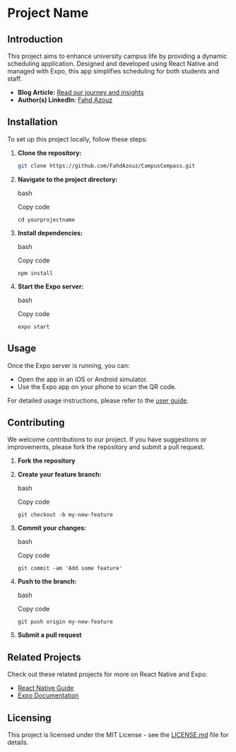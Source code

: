 # Project Name

## Introduction

This project aims to enhance university campus life by providing a dynamic scheduling application. Designed and developed using React Native and managed with Expo, this app simplifies scheduling for both students and staff.

- **Blog Article:** [Read our journey and insights](#)
- **Author(s) LinkedIn:** [Fahd Azouz](#)

## Installation

To set up this project locally, follow these steps:

1. **Clone the repository:**
   ```bash
   git clone https://github.com/FahdAzouz/CampusCompass.git
   ```
2.  **Navigate to the project directory:**
    
    bash
    
    Copy code
    
    `cd yourprojectname`
    
3.  **Install dependencies:**
    
    bash
    
    Copy code
    
    `npm install`
    
4.  **Start the Expo server:**
    
    bash
    
    Copy code
    
    `expo start`
    

Usage
-----

Once the Expo server is running, you can:

*   Open the app in an iOS or Android simulator.
*   Use the Expo app on your phone to scan the QR code.

For detailed usage instructions, please refer to the [user guide](#).

Contributing
------------

We welcome contributions to our project. If you have suggestions or improvements, please fork the repository and submit a pull request.

1.  **Fork the repository**
2.  **Create your feature branch:**
    
    bash
    
    Copy code
    
    `git checkout -b my-new-feature`
    
3.  **Commit your changes:**
    
    bash
    
    Copy code
    
    `git commit -am 'Add some feature'`
    
4.  **Push to the branch:**
    
    bash
    
    Copy code
    
    `git push origin my-new-feature`
    
5.  **Submit a pull request**

Related Projects
----------------

Check out these related projects for more on React Native and Expo:

*   [React Native Guide](#)
*   [Expo Documentation](#)

Licensing
---------

This project is licensed under the MIT License - see the [LICENSE.md](LICENSE.md) file for details.


